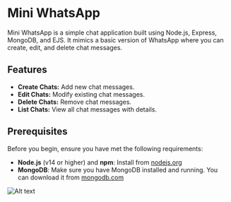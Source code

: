 # Mini WhatsApp

Mini WhatsApp is a simple chat application built using Node.js, Express, MongoDB, and EJS. It mimics a basic version of WhatsApp where you can create, edit, and delete chat messages.

## Features

- **Create Chats:** Add new chat messages.
- **Edit Chats:** Modify existing chat messages.
- **Delete Chats:** Remove chat messages.
- **List Chats:** View all chat messages with details.


## Prerequisites

Before you begin, ensure you have met the following requirements:

- **Node.js** (v14 or higher) and **npm**: Install from [nodejs.org](https://nodejs.org)
- **MongoDB**: Make sure you have MongoDB installed and running. You can download it from [mongodb.com](https://www.mongodb.com)

![Alt text](images/img1.png)



